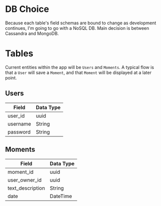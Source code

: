 # DB Choice
Because each table's field schemas are bound to change as development continues, I'm going to go with a NoSQL DB. Main decision is between Cassandra and MongoDB.

# Tables
Current entities within the app will be `Users` and `Moments`. A typical flow is that a `User` will save a `Moment`, and that `Moment` will be displayed at a later point.

## Users
| Field  |  Data Type  |
|----------|--------|
| user_id  | uuid   |
| username | String |
| password | String |

## Moments
| Field  |  Data Type  |
|----------|--------|
| moment_id  | uuid   |
| user_owner_id | uuid |
| text_description | String |
| date | DateTime |
